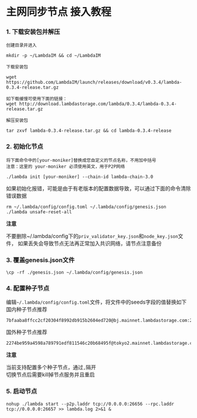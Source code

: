 # 主网同步节点 接入教程

### 1. 下载安装包并解压
`创建目录并进入`
```
mkdir -p ~/LambdaIM && cd ~/LambdaIM
```
`下载安装包`
```
wget https://github.com/LambdaIM/launch/releases/download/v0.3.4/lambda-0.3.4-release.tar.gz

如下载缓慢可使用下面的链接：
wget http://download.lambdastorage.com/lambda/0.3.4/lambda-0.3.4-release.tar.gz
```

`解压安装包`
```
tar zxvf lambda-0.3.4-release.tar.gz && cd lambda-0.3.4-release
```

### 2. 初始化节点  
`将下面命令中的[your-moniker]替换成您自定义的节点名称，不用加中括号`  
`注意：这里的 your-moniker 必须使用英文，用于P2P网络`
```
./lambda init [your-moniker] --chain-id lambda-chain-3.0
```
如果初始化报错，可能是由于有老版本的配置数据导致，可以通过下面的命令清除错误数据
```
rm ~/.lambda/config/config.toml ~/.lambda/config/genesis.json
./lambda unsafe-reset-all
```

**注意**

不要删除~/.lambda/config下的`priv_validator_key.json`和`node_key.json`文件，
如果丢失会导致节点无法再正常加入共识网络，请节点注意备份

### 3. 覆盖genesis.json文件
```
\cp -rf ./genesis.json ~/.lambda/config/genesis.json
```

### 4. 配置种子节点  
编辑`~/.lambda/config/config.toml`文件，将文件中的seeds字段的值替换如下
国内种子节点推荐
```
7bfaaba8ffcc2cf20304f8992db915b2604ed720@bj.mainnet.lambdastorage.com:26656 
```

国外种子节点推荐
```
2274be959a4598a789791edf811546c20b68495f@tokyo2.mainnet.lambdastorage.com:26656
```


**注意**

当前支持配置多个种子节点，通过`,`隔开  
切换节点后需要kill掉节点服务并且重启

### 5. 启动节点  
```
nohup ./lambda start --p2p.laddr tcp://0.0.0.0:26656 --rpc.laddr tcp://0.0.0.0:26657 >> lambda.log 2>&1 &
```
